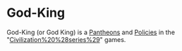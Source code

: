 # God-King

God-King (or God King) is a [Pantheons](pantheon) and [Policies](policy) in the "[Civilization%20%28series%29](Civilization)" games.